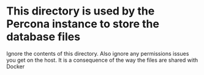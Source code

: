 # This directory is used by the Percona instance to store the database files

Ignore the contents of this directory.  Also ignore any permissions issues you get on the host.
It is a consequence of the way the files are shared with Docker

